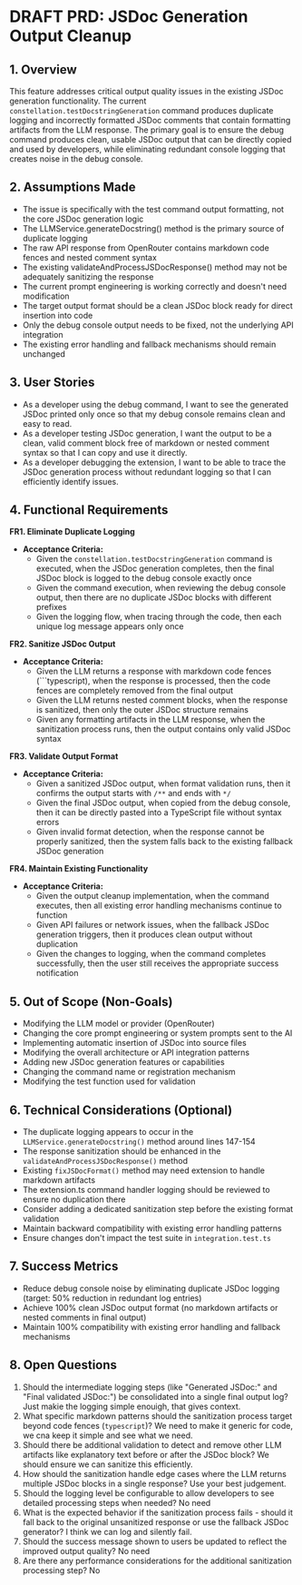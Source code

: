 # DRAFT PRD: JSDoc Generation Output Cleanup

## 1. Overview

This feature addresses critical output quality issues in the existing JSDoc generation functionality. The current `constellation.testDocstringGeneration` command produces duplicate logging and incorrectly formatted JSDoc comments that contain formatting artifacts from the LLM response. The primary goal is to ensure the debug command produces clean, usable JSDoc output that can be directly copied and used by developers, while eliminating redundant console logging that creates noise in the debug console.

## 2. Assumptions Made

- The issue is specifically with the test command output formatting, not the core JSDoc generation logic
- The LLMService.generateDocstring() method is the primary source of duplicate logging
- The raw API response from OpenRouter contains markdown code fences and nested comment syntax
- The existing validateAndProcessJSDocResponse() method may not be adequately sanitizing the response
- The current prompt engineering is working correctly and doesn't need modification
- The target output format should be a clean JSDoc block ready for direct insertion into code
- Only the debug console output needs to be fixed, not the underlying API integration
- The existing error handling and fallback mechanisms should remain unchanged

## 3. User Stories

- As a developer using the debug command, I want to see the generated JSDoc printed only once so that my debug console remains clean and easy to read.
- As a developer testing JSDoc generation, I want the output to be a clean, valid comment block free of markdown or nested comment syntax so that I can copy and use it directly.
- As a developer debugging the extension, I want to be able to trace the JSDoc generation process without redundant logging so that I can efficiently identify issues.

## 4. Functional Requirements

**FR1. Eliminate Duplicate Logging**
- **Acceptance Criteria:**
  - Given the `constellation.testDocstringGeneration` command is executed, when the JSDoc generation completes, then the final JSDoc block is logged to the debug console exactly once
  - Given the command execution, when reviewing the debug console output, then there are no duplicate JSDoc blocks with different prefixes
  - Given the logging flow, when tracing through the code, then each unique log message appears only once

**FR2. Sanitize JSDoc Output**
- **Acceptance Criteria:**
  - Given the LLM returns a response with markdown code fences (```typescript), when the response is processed, then the code fences are completely removed from the final output
  - Given the LLM returns nested comment blocks, when the response is sanitized, then only the outer JSDoc structure remains
  - Given any formatting artifacts in the LLM response, when the sanitization process runs, then the output contains only valid JSDoc syntax

**FR3. Validate Output Format**
- **Acceptance Criteria:**
  - Given a sanitized JSDoc output, when format validation runs, then it confirms the output starts with `/**` and ends with `*/`
  - Given the final JSDoc output, when copied from the debug console, then it can be directly pasted into a TypeScript file without syntax errors
  - Given invalid format detection, when the response cannot be properly sanitized, then the system falls back to the existing fallback JSDoc generation

**FR4. Maintain Existing Functionality**
- **Acceptance Criteria:**
  - Given the output cleanup implementation, when the command executes, then all existing error handling mechanisms continue to function
  - Given API failures or network issues, when the fallback JSDoc generation triggers, then it produces clean output without duplication
  - Given the changes to logging, when the command completes successfully, then the user still receives the appropriate success notification

## 5. Out of Scope (Non-Goals)

- Modifying the LLM model or provider (OpenRouter)
- Changing the core prompt engineering or system prompts sent to the AI
- Implementing automatic insertion of JSDoc into source files
- Modifying the overall architecture or API integration patterns
- Adding new JSDoc generation features or capabilities
- Changing the command name or registration mechanism
- Modifying the test function used for validation

## 6. Technical Considerations (Optional)

- The duplicate logging appears to occur in the `LLMService.generateDocstring()` method around lines 147-154
- The response sanitization should be enhanced in the `validateAndProcessJSDocResponse()` method
- Existing `fixJSDocFormat()` method may need extension to handle markdown artifacts
- The extension.ts command handler logging should be reviewed to ensure no duplication there
- Consider adding a dedicated sanitization step before the existing format validation
- Maintain backward compatibility with existing error handling patterns
- Ensure changes don't impact the test suite in `integration.test.ts`

## 7. Success Metrics

- Reduce debug console noise by eliminating duplicate JSDoc logging (target: 50% reduction in redundant log entries)
- Achieve 100% clean JSDoc output format (no markdown artifacts or nested comments in final output)
- Maintain 100% compatibility with existing error handling and fallback mechanisms

## 8. Open Questions

1. Should the intermediate logging steps (like "Generated JSDoc:" and "Final validated JSDoc:") be consolidated into a single final output log? Just makie the logging simple enouigh, that gives context.
2. What specific markdown patterns should the sanitization process target beyond code fences (```typescript```)? We need to make it generic for code, we cna keep it simple and see what we need.
3. Should there be additional validation to detect and remove other LLM artifacts like explanatory text before or after the JSDoc block? We should ensure we can sanitize this efficiently.
4. How should the sanitization handle edge cases where the LLM returns multiple JSDoc blocks in a single response? Use your best judgement.
5. Should the logging level be configurable to allow developers to see detailed processing steps when needed? No need
6. What is the expected behavior if the sanitization process fails - should it fall back to the original unsanitized response or use the fallback JSDoc generator? I think we can log and silently fail.
7. Should the success message shown to users be updated to reflect the improved output quality? No need
8. Are there any performance considerations for the additional sanitization processing step? No

